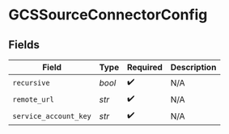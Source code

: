 # GCSSourceConnectorConfig


## Fields

| Field                 | Type                  | Required              | Description           |
| --------------------- | --------------------- | --------------------- | --------------------- |
| `recursive`           | *bool*                | :heavy_check_mark:    | N/A                   |
| `remote_url`          | *str*                 | :heavy_check_mark:    | N/A                   |
| `service_account_key` | *str*                 | :heavy_check_mark:    | N/A                   |